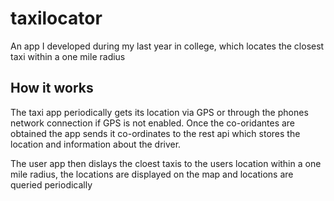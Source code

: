 taxilocator
===========

An app I developed during my last year in college, which locates the closest taxi within a one mile radius 

How it works
---------------------

The taxi app periodically gets its location via GPS or through the phones network connection if GPS is not enabled. Once the co-oridantes are obtained the app sends it co-ordinates to the rest api which 
stores the location and information about the driver. 

The user app then dislays the cloest taxis to the users location within a one mile radius, the locations are displayed on the map and locations are queried periodically 
